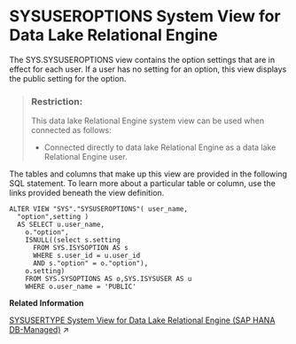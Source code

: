 <!-- loio3beb12fb6c5f1014801ab7c27ce3cf22 -->

# SYSUSEROPTIONS System View for Data Lake Relational Engine

The SYS.SYSUSEROPTIONS view contains the option settings that are in effect for each user. If a user has no setting for an option, this view displays the public setting for the option.



> ### Restriction:  
> This data lake Relational Engine system view can be used when connected as follows:
> 
> -   Connected directly to data lake Relational Engine as a data lake Relational Engine user.



The tables and columns that make up this view are provided in the following SQL statement. To learn more about a particular table or column, use the links provided beneath the view definition.

```
ALTER VIEW "SYS"."SYSUSEROPTIONS"( user_name,
  "option",setting ) 
  AS SELECT u.user_name,
    o."option",
    ISNULL((select s.setting
      FROM SYS.ISYSOPTION AS s
      WHERE s.user_id = u.user_id
      AND s."option" = o."option"),
    o.setting)
    FROM SYS.SYSOPTIONS AS o,SYS.ISYSUSER AS u
    WHERE o.user_name = 'PUBLIC'
```

**Related Information**  


[SYSUSERTYPE System View for Data Lake Relational Engine (SAP HANA DB-Managed)](https://help.sap.com/viewer/a898e08b84f21015969fa437e89860c8/2023_2_QRC/en-US/164b9020b45548209db5cb851a82589d.html "Each row in the SYS.SYSUSERTYPE system view holds a description of a user-defined data type.") :arrow_upper_right:

